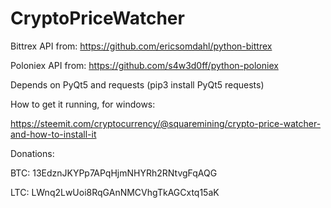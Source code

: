 # CryptoPriceWatcher

Bittrex API from:
https://github.com/ericsomdahl/python-bittrex

Poloniex API from:
https://github.com/s4w3d0ff/python-poloniex


Depends on PyQt5 and requests (pip3 install PyQt5 requests)


How to get it running, for windows:

https://steemit.com/cryptocurrency/@squaremining/crypto-price-watcher-and-how-to-install-it


Donations:

  BTC: 13EdznJKYPp7APqHjmNHYRh2RNtvgFqAQG 

  LTC: LWnq2LwUoi8RqGAnNMCVhgTkAGCxtq15aK
